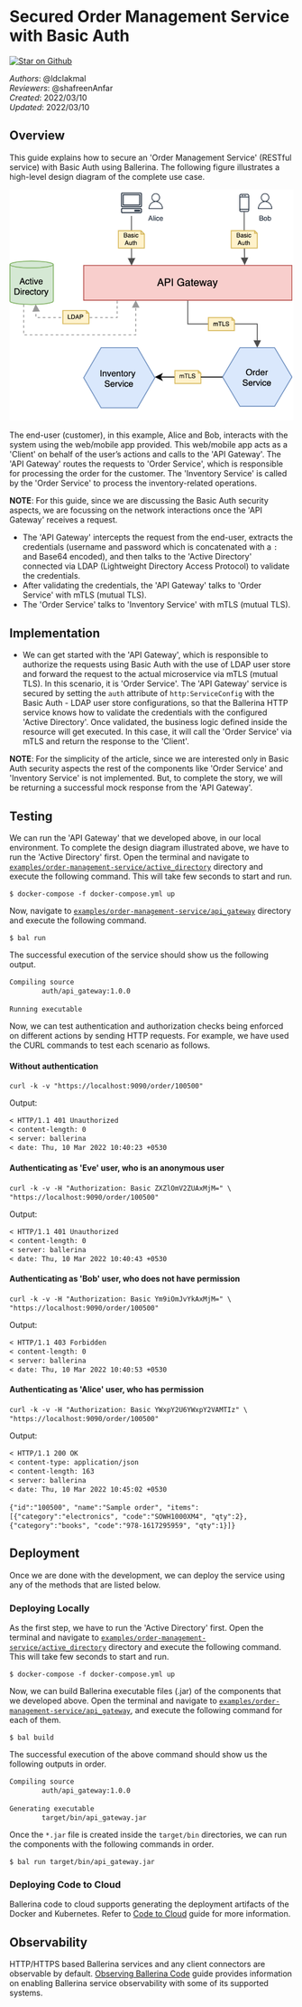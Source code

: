 # Secured Order Management Service with Basic Auth

[![Star on Github](https://img.shields.io/badge/-Star%20on%20Github-blue?style=social&logo=github)](https://github.com/ballerina-platform/module-ballerina-auth)

_Authors_: @ldclakmal  
_Reviewers_: @shafreenAnfar  
_Created_: 2022/03/10  
_Updated_: 2022/03/10

## Overview

This guide explains how to secure an 'Order Management Service' (RESTful service) with Basic Auth using Ballerina. 
The following figure illustrates a high-level design diagram of the complete use case.

![Securing Microservice with Basic Auth](./order-management-service.png)

The end-user (customer), in this example, Alice and Bob, interacts with the system using the web/mobile app provided.
This web/mobile app acts as a 'Client' on behalf of the user’s actions and calls to the 'API Gateway'. The 'API Gateway'
routes the requests to 'Order Service', which is responsible for processing the order for the customer. The 'Inventory 
Service' is called by the 'Order Service' to process the inventory-related operations.

**NOTE**: For this guide, since we are discussing the Basic Auth security aspects, we are focussing on the network 
interactions once the 'API Gateway' receives a request.

- The 'API Gateway' intercepts the request from the end-user, extracts the credentials (username and password which is 
  concatenated with a `:` and Base64 encoded), and then talks to the 'Active Directory' connected via LDAP
  (Lightweight Directory Access Protocol) to validate the credentials.
- After validating the credentials, the 'API Gateway' talks to 'Order Service' with mTLS (mutual TLS).
- The 'Order Service' talks to 'Inventory Service' with mTLS (mutual TLS).

## Implementation

- We can get started with the 'API Gateway', which is responsible to authorize the requests using Basic Auth with
  the use of LDAP user store and forward the request to the actual microservice via mTLS (mutual TLS). In this scenario,
  it is 'Order Service'. The 'API Gateway' service is secured by setting the `auth` attribute of `http:ServiceConfig`
  with the Basic Auth - LDAP user store configurations, so that the Ballerina HTTP service knows how to validate the 
  credentials with the configured 'Active Directory'. Once validated, the business logic defined inside the resource 
  will get executed. In this case, it will call the 'Order Service' via mTLS and return the response to the 'Client'.

**NOTE**: For the simplicity of the article, since we are interested only in Basic Auth security aspects the rest of the
components like 'Order Service' and 'Inventory Service' is not implemented. But, to complete the story, we
will be returning a successful mock response from the 'API Gateway'.

## Testing

We can run the 'API Gateway' that we developed above, in our local environment. To complete the design diagram
illustrated above, we have to run the 'Active Directory' first. Open the terminal and navigate to 
[`examples/order-management-service/active_directory`](./active_directory) directory and execute the following command. 
This will take few seconds to start and run.
```shell
$ docker-compose -f docker-compose.yml up
```

Now, navigate to [`examples/order-management-service/api_gateway`](./api_gateway) directory and execute the following command.
```shell
$ bal run
```

The successful execution of the service should show us the following output.
```shell
Compiling source
        auth/api_gateway:1.0.0

Running executable
```

Now, we can test authentication and authorization checks being enforced on different actions by sending HTTP requests.
For example, we have used the CURL commands to test each scenario as follows.

#### Without authentication

```shell
curl -k -v "https://localhost:9090/order/100500"
```

Output:
```shell
< HTTP/1.1 401 Unauthorized
< content-length: 0
< server: ballerina
< date: Thu, 10 Mar 2022 10:40:23 +0530
```

#### Authenticating as 'Eve' user, who is an anonymous user

```shell
curl -k -v -H "Authorization: Basic ZXZlOmV2ZUAxMjM=" \
"https://localhost:9090/order/100500"
```

Output:
```shell
< HTTP/1.1 401 Unauthorized
< content-length: 0
< server: ballerina
< date: Thu, 10 Mar 2022 10:40:43 +0530
```

#### Authenticating as 'Bob' user, who does not have permission

```shell
curl -k -v -H "Authorization: Basic Ym9iOmJvYkAxMjM=" \
"https://localhost:9090/order/100500"
```

Output:
```shell
< HTTP/1.1 403 Forbidden
< content-length: 0
< server: ballerina
< date: Thu, 10 Mar 2022 10:40:53 +0530
```

#### Authenticating as 'Alice' user, who has permission

```shell
curl -k -v -H "Authorization: Basic YWxpY2U6YWxpY2VAMTIz" \
"https://localhost:9090/order/100500"
```

Output:
```shell
< HTTP/1.1 200 OK
< content-type: application/json
< content-length: 163
< server: ballerina
< date: Thu, 10 Mar 2022 10:45:02 +0530

{"id":"100500", "name":"Sample order", "items":[{"category":"electronics", "code":"SOWH1000XM4", "qty":2}, {"category":"books", "code":"978-1617295959", "qty":1}]}
```

## Deployment

Once we are done with the development, we can deploy the service using any of the methods that are listed below.

### Deploying Locally

As the first step, we have to run the 'Active Directory' first. Open the terminal and navigate to
[`examples/order-management-service/active_directory`](./active_directory) directory and execute the following command.
This will take few seconds to start and run.
```shell
$ docker-compose -f docker-compose.yml up
```

Now, we can build Ballerina executable files (.jar) of the components that we developed above. Open the terminal and
navigate to [`examples/order-management-service/api_gateway`](./api_gateway), and execute the following command for
each of them.
```shell
$ bal build
```

The successful execution of the above command should show us the following outputs in order.
```shell
Compiling source
        auth/api_gateway:1.0.0

Generating executable
        target/bin/api_gateway.jar
```

Once the `*.jar` file is created inside the `target/bin` directories, we can run the components with the following
commands in order.
```shell
$ bal run target/bin/api_gateway.jar
```

### Deploying Code to Cloud

Ballerina code to cloud supports generating the deployment artifacts of the Docker and Kubernetes.
Refer to [Code to Cloud](https://ballerina.io/learn/user-guide/deployment/code-to-cloud/) guide for more information.

## Observability

HTTP/HTTPS based Ballerina services and any client connectors are observable by default.
[Observing Ballerina Code](https://ballerina.io/learn/user-guide/observability/observing-ballerina-code/) guide provides
information on enabling Ballerina service observability with some of its supported systems.
